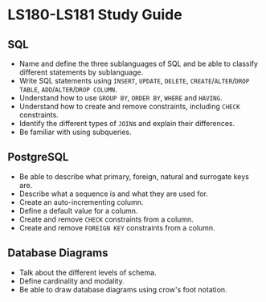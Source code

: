 # LS180-LS181 Study Guide

## SQL

- Name and define the three sublanguages of SQL and be able to classify different statements by sublanguage.
- Write SQL statements using `INSERT`, `UPDATE`, `DELETE`, `CREATE`/`ALTER`/`DROP TABLE`, `ADD`/`ALTER`/`DROP COLUMN`.
- Understand how to use `GROUP BY`, `ORDER BY`, `WHERE` and `HAVING`.
- Understand how to create and remove constraints, including `CHECK` constraints.
- Identify the different types of `JOIN`s and explain their differences.
- Be familiar with using subqueries.

## PostgreSQL

- Be able to describe what primary, foreign, natural and surrogate keys are.
- Describe what a sequence is and what they are used for.
- Create an auto-incrementing column.
- Define a default value for a column.
- Create and remove `CHECK` constraints from a column.
- Create and remove `FOREIGN KEY` constraints from a column.

## Database Diagrams
- Talk about the different levels of schema.
- Define cardinality and modality.
- Be able to draw database diagrams using crow's foot notation.
